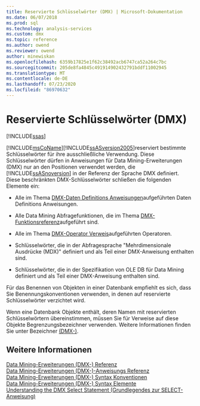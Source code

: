 ```yaml
---
title: Reservierte Schlüsselwörter (DMX) | Microsoft-Dokumentation
ms.date: 06/07/2018
ms.prod: sql
ms.technology: analysis-services
ms.custom: dmx
ms.topic: reference
ms.author: owend
ms.reviewer: owend
author: minewiskan
ms.openlocfilehash: 6359b17825e1f62c38492acb6747ca52a264c7bc
ms.sourcegitcommit: 205de8fa4845c491914902432791bddf11002945
ms.translationtype: MT
ms.contentlocale: de-DE
ms.lasthandoff: 07/23/2020
ms.locfileid: "86970632"
---
```

# <a name="reserved-keywords-dmx"></a>Reservierte Schlüsselwörter (DMX)
[!INCLUDE[ssas](../includes/applies-to-version/ssas.md)]

  [!INCLUDE[msCoName](../includes/msconame-md.md)][!INCLUDE[ssASversion2005](../includes/ssasversion2005-md.md)]reserviert bestimmte Schlüsselwörter für ihre ausschließliche Verwendung. Diese Schlüsselwörter dürfen in Anweisungen für Data Mining-Erweiterungen (DMX) nur an den Positionen verwendet werden, die [!INCLUDE[ssASnoversion](../includes/ssasnoversion-md.md)] in der Referenz der Sprache DMX definiert. Diese beschränkten DMX-Schlüsselwörter schließen die folgenden Elemente ein:  
  
-   Alle im Thema [DMX-Daten Definitions Anweisungen](../dmx/dmx-statements-data-definition.md)aufgeführten Daten Definitions Anweisungen.  
  
-   Alle Data Mining Abfragefunktionen, die im Thema [DMX-Funktionsreferenz](../dmx/data-mining-extensions-dmx-function-reference.md)aufgeführt sind.  
  
-   Alle im Thema [DMX-Operator Verweis](../dmx/data-mining-extensions-dmx-operator-reference.md)aufgeführten Operatoren.  
  
-   Schlüsselwörter, die in der Abfragesprache "Mehrdimensionale Ausdrücke (MDX)" definiert und als Teil einer DMX-Anweisung enthalten sind.  
  
-   Schlüsselwörter, die in der Spezifikation von OLE DB für Data Mining definiert und als Teil einer DMX-Anweisung enthalten sind.  
  
 Für das Benennen von Objekten in einer Datenbank empfiehlt es sich, dass Sie Benennungskonventionen verwenden, in denen auf reservierte Schlüsselwörter verzichtet wird.  
  
 Wenn eine Datenbank Objekte enthält, deren Namen mit reservierten Schlüsselwörtern übereinstimmen, müssen Sie für Verweise auf diese Objekte Begrenzungsbezeichner verwenden. Weitere Informationen finden Sie unter Bezeichner [&#40;DMX-&#41;](../dmx/identifiers-dmx.md).  
  
## <a name="see-also"></a>Weitere Informationen  
 [Data Mining-Erweiterungen &#40;DMX-&#41; Referenz](../dmx/data-mining-extensions-dmx-reference.md)   
 [Data Mining-Erweiterungen &#40;DMX-&#41;-Anweisungs Referenz](../dmx/data-mining-extensions-dmx-statements.md)   
 [Data Mining-Erweiterungen &#40;DMX-&#41; Syntax Konventionen](../dmx/data-mining-extensions-dmx-syntax-conventions.md)   
 [Data Mining-Erweiterungen &#40;DMX-&#41; Syntax Elemente](../dmx/data-mining-extensions-dmx-syntax-elements.md)   
 [Understanding the DMX Select Statement (Grundlegendes zur SELECT-Anweisung)](../dmx/understanding-the-dmx-select-statement.md)  
  
  
